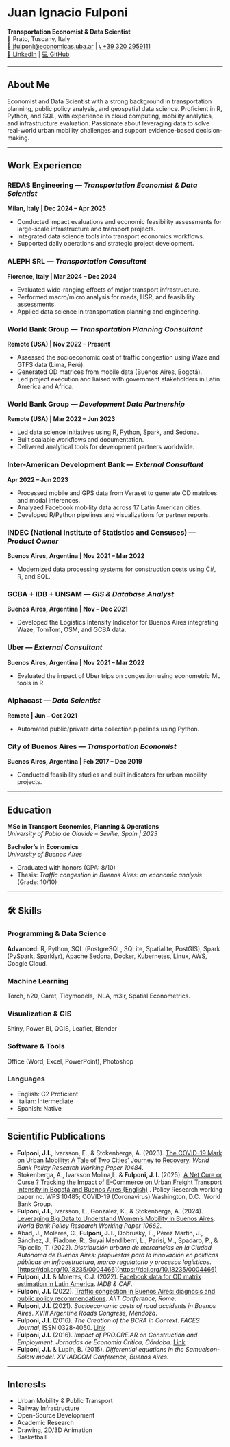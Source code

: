 # Juan Ignacio Fulponi  
**Transportation Economist & Data Scientist**  
📍 Prato, Tuscany, Italy  
[📧 jfulponi@economicas.uba.ar](mailto:jfulponi@economicas.uba.ar) | [📞 +39 320 2959111](tel:+393202959111)  
[🔗 LinkedIn](https://www.linkedin.com/in/jfulponi) | [💻 GitHub](https://github.com/jfulponi)

---

## About Me  
Economist and Data Scientist with a strong background in transportation planning, public policy analysis, and geospatial data science. Proficient in R, Python, and SQL, with experience in cloud computing, mobility analytics, and infrastructure evaluation. Passionate about leveraging data to solve real-world urban mobility challenges and support evidence-based decision-making.

---

## Work Experience

### REDAS Engineering — *Transportation Economist & Data Scientist*  
**Milan, Italy | Dec 2024 – Apr 2025**  
- Conducted impact evaluations and economic feasibility assessments for large-scale infrastructure and transport projects.  
- Integrated data science tools into transport economics workflows.  
- Supported daily operations and strategic project development.

### ALEPH SRL — *Transportation Consultant*  
**Florence, Italy | Mar 2024 – Dec 2024**  
- Evaluated wide-ranging effects of major transport infrastructure.  
- Performed macro/micro analysis for roads, HSR, and feasibility assessments.  
- Applied data science in transportation planning and engineering.

### World Bank Group — *Transportation Planning Consultant*  
**Remote (USA) | Nov 2022 – Present**  
- Assessed the socioeconomic cost of traffic congestion using Waze and GTFS data (Lima, Perú).  
- Generated OD matrices from mobile data (Buenos Aires, Bogotá).  
- Led project execution and liaised with government stakeholders in Latin America and Africa.

### World Bank Group — *Development Data Partnership*  
**Remote (USA) | Mar 2022 – Jun 2023**  
- Led data science initiatives using R, Python, Spark, and Sedona.  
- Built scalable workflows and documentation.  
- Delivered analytical tools for development partners worldwide.

### Inter-American Development Bank — *External Consultant*  
**Apr 2022 – Jun 2023**  
- Processed mobile and GPS data from Veraset to generate OD matrices and modal inferences.  
- Analyzed Facebook mobility data across 17 Latin American cities.  
- Developed R/Python pipelines and visualizations for partner reports.

### INDEC (National Institute of Statistics and Censuses) — *Product Owner*  
**Buenos Aires, Argentina | Nov 2021 – Mar 2022**  
- Modernized data processing systems for construction costs using C#, R, and SQL.

### GCBA + IDB + UNSAM — *GIS & Database Analyst*  
**Buenos Aires, Argentina | Nov – Dec 2021**  
- Developed the Logistics Intensity Indicator for Buenos Aires integrating Waze, TomTom, OSM, and GCBA data.

### Uber — *External Consultant*  
**Buenos Aires, Argentina | Nov 2021 – Mar 2022**  
- Evaluated the impact of Uber trips on congestion using econometric ML tools in R.

### Alphacast — *Data Scientist*  
**Remote | Jun – Oct 2021**  
- Automated public/private data collection pipelines using Python.

### City of Buenos Aires — *Transportation Economist*  
**Buenos Aires, Argentina | Feb 2017 – Dec 2019**  
- Conducted feasibility studies and built indicators for urban mobility projects.

---

## Education

**MSc in Transport Economics, Planning & Operations**  
*University of Pablo de Olavide – Seville, Spain | 2023*  

**Bachelor’s in Economics**  
*University of Buenos Aires*  
- Graduated with honors (GPA: 8/10)  
- Thesis: *Traffic congestion in Buenos Aires: an economic analysis* (Grade: 10/10)

---

## 🛠️ Skills

### Programming & Data Science  
**Advanced:** R, Python, SQL (PostgreSQL, SQLite, Spatialite, PostGIS), Spark (PySpark, Sparklyr), Apache Sedona, Docker, Kubernetes, Linux, AWS, Google Cloud. 

### Machine Learning

Torch, h20, Caret, Tidymodels, INLA, m3lr, Spatial Econometrics. 

### Visualization & GIS  
Shiny, Power BI, QGIS, Leaflet, Blender  

### Software & Tools  
Office (Word, Excel, PowerPoint), Photoshop  

### Languages  
- English: C2 Proficient  
- Italian: Intermediate  
- Spanish: Native

---

## Scientific Publications  

- **Fulponi, J.I.**, Ivarsson, E., & Stokenberga, A. (2023). [The COVID-19 Mark on Urban Mobility: A Tale of Two Cities’ Journey to Recovery](https://ideas.repec.org/p/wbk/wbrwps/10484.html). *World Bank Policy Research Working Paper 10484*.
- Stokenberga, A., Ivarsson Molina,L. & **Fulponi, J. I.** (2025). [A Net Cure or Curse ? Tracking the Impact of E-Commerce on Urban Freight Transport Intensity in Bogotá and Buenos Aires (English)](http://documents.worldbank.org/curated/en/099400106152369383) . Policy Research working paper no. WPS 10485; COVID-19 (Coronavirus) Washington, D.C. :World Bank Group. 
- **Fulponi, J.I.**, Ivarsson, E., González, K., & Stokenberga, A. (2024). [Leveraging Big Data to Understand Women’s Mobility in Buenos Aires](https://ideas.repec.org/p/wbk/wbrwps/10662.html). *World Bank Policy Research Working Paper 10662*.
- Abad, J., Moleres, C., **Fulponi, J. I.**, Dobrusky, F., Pérez Martín, J., Sánchez, J., Fiadone, R., Suyai Mendiberri, L., Parisi, M., Spadaro, P., & Pipicello, T. (2022). *Distribución urbana de mercancías en la Ciudad Autónoma de Buenos Aires: propuestas para la innovación en políticas públicas en infraestructura, marco regulatorio y procesos logísticos*. [https://doi.org/10.18235/0004466](https://doi.org/10.18235/0004466)
- **Fulponi, J.I.** & Moleres, C.J. (2022). [Facebook data for OD matrix estimation in Latin America](https://publications.iadb.org/es/metodologia-para-el-estudio-de-la-movilidad-con-datos-de-facebook-generacion-de-matrices-origen). *IADB & CAF*.  
- **Fulponi, J.I.** (2022). [Traffic congestion in Buenos Aires: diagnosis and public policy recommendations](https://www.sciencedirect.com/science/article/pii/S2352146523001503). *AIIT Conference, Rome*.  
- **Fulponi, J.I.** (2021). *Socioeconomic costs of road accidents in Buenos Aires*. *XVIII Argentine Roads Congress, Mendoza*.  
- **Fulponi, J.I.** (2016). *The Creation of the BCRA in Context*. *FACES Journal*, ISSN 0328-4050. [Link](http://nulan.mdp.edu.ar/2537)  
- **Fulponi, J.I.** (2016). *Impact of PRO.CRE.AR on Construction and Employment*. *Jornadas de Economía Crítica, Córdoba*. [Link](http://nulan.mdp.edu.ar/2510/)  
- **Fulponi, J.I.** & Lupín, B. (2015). *Differential equations in the Samuelson-Solow model*. *XV IADCOM Conference, Buenos Aires*.

---

## Interests
- Urban Mobility & Public Transport  
- Railway Infrastructure  
- Open-Source Development  
- Academic Research  
- Drawing, 2D/3D Animation  
- Basketball
